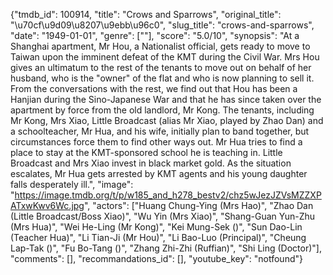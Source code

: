 {"tmdb_id": 100914, "title": "Crows and Sparrows", "original_title": "\u70cf\u9d09\u8207\u9ebb\u96c0", "slug_title": "crows-and-sparrows", "date": "1949-01-01", "genre": [""], "score": "5.0/10", "synopsis": "At a Shanghai apartment, Mr Hou, a Nationalist official, gets ready to move to Taiwan upon the imminent defeat of the KMT during the Civil War. Mrs Hou gives an ultimatum to the rest of the tenants to move out on behalf of her husband, who is the \"owner\" of the flat and who is now planning to sell it. From the conversations with the rest, we find out that Hou has been a Hanjian during the Sino-Japanese War and that he has since taken over the apartment by force from the old landlord, Mr Kong.  The tenants, including Mr Kong, Mrs Xiao, Little Broadcast (alias Mr Xiao, played by Zhao Dan) and a schoolteacher, Mr Hua, and his wife, initially plan to band together, but circumstances force them to find other ways out. Mr Hua tries to find a place to stay at the KMT-sponsored school he is teaching in. Little Broadcast and Mrs Xiao invest in black market gold. As the situation escalates, Mr Hua gets arrested by KMT agents and his young daughter falls desperately ill.", "image": "https://image.tmdb.org/t/p/w185_and_h278_bestv2/chz5wJezJZVsMZZXPATxwKwv6Wc.jpg", "actors": ["Huang Chung-Ying (Mrs Hao)", "Zhao Dan (Little Broadcast/Boss Xiao)", "Wu Yin (Mrs Xiao)", "Shang-Guan Yun-Zhu (Mrs Hua)", "Wei He-Ling (Mr Kong)", "Kei Mung-Sek ()", "Sun Dao-Lin (Teacher Hua)", "Li Tian-Ji (Mr Hou)", "Li Bao-Luo (Principal)", "Cheung Lap-Tak ()", "Fu Bo-Tang ()", "Zhang Zhi-Zhi (Ruffian)", "Shi Ling (Doctor)"], "comments": [], "recommandations_id": [], "youtube_key": "notfound"}